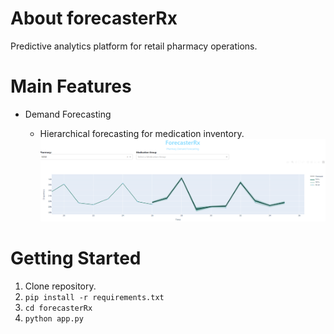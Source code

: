 About forecasterRx
=================
Predictive analytics platform for retail pharmacy operations.

Main Features
=================

* Demand Forecasting

    - Hierarchical forecasting for medication inventory.
![img](demand_forecasting/data/sample.png)


Getting Started
=================

1. Clone repository.
1. `pip install -r requirements.txt`
1. `cd forecasterRx`
1. `python app.py`
